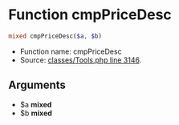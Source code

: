Function cmpPriceDesc
===========================





```php
mixed cmpPriceDesc($a, $b)
```

* Function name: cmpPriceDesc
* Source: [classes/Tools.php line 3146](https://github.com/PrestaShop/PrestaShop/blob/1.6.0.7/classes/Tools.php#L3146).

Arguments
---------

* $a **mixed**
* $b **mixed**

